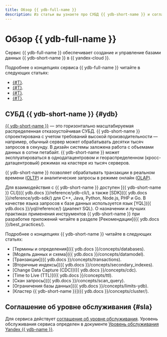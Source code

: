 ```yaml
---
title: Обзор {{ ydb-full-name }}
description: Из статьи вы узнаете про СУБД {{ ydb-short-name }} и соглашение об уровне обслуживания.
---
```


# Обзор {{ ydb-full-name }}

Сервис {{ ydb-full-name }} обеспечивает создание и управление базами данных {{ ydb-short-name }} в {{ yandex-cloud }}.

Подробнее о концепциях сервиса {{ ydb-full-name }} читайте в следующих статьях:

* [{#T}](resources.md).
* [{#T}](serverless-and-dedicated.md).
* [{#T}](dynamodb-tables.md).
* [{#T}](limits.md).

## СУБД {{ ydb-short-name }} {#ydb}

[{{ ydb-short-name }}](https://ydb.tech/ru) — это горизонтально масштабируемая распределенная отказоустойчивая СУБД. {{ ydb-short-name }} спроектирована с учетом требований высокой производительности — например, обычный сервер может обрабатывать десятки тысяч запросов в секунду. В дизайн системы заложена работа с объемами данных в сотни петабайт. {{ ydb-short-name }} может эксплуатироваться в однодатацентровом и геораспределенном (кросс-датацентровый) режимах на кластере из тысяч серверов.

{{ ydb-short-name }} позволяет обрабатывать транзакции в реальном времени ([OLTP](../../glossary/oltp.md)) и аналитические запросы в режиме онлайн ([OLAP](../../glossary/olap.md)).

Для взаимодействия с {{ ydb-short-name }} доступен [{{ ydb-short-name }} CLI]({{ ydb.docs }}/reference/ydb-cli/), а также [SDK]({{ ydb.docs }}/reference/ydb-sdk/) для C++, Java, Python, Node.js, PHP и Go. В качестве языка запросов к базе данных используется язык [YQL]({{ ydb.docs }}/yql/reference/) (диалект SQL). О назначении и лучших практиках применения инструментов {{ ydb-short-name }} при разработке приложений читайте в разделе [Рекомендации]({{ ydb.docs }}/best_practices/).

Подробнее о концепциях {{ ydb-short-name }} читайте в следующих статьях:

* [Термины и определения]({{ ydb.docs }}/concepts/databases).
* [Модель данных и схема]({{ ydb.docs }}/concepts/datamodel).
* [Транзакции]({{ ydb.docs }}/concepts/transactions).
* [Вторичные индексы]({{ ydb.docs }}/concepts/secondary_indexes).
* [Change Data Capture (CDC)]({{ ydb.docs }}/concepts/cdc).
* [Time to Live (TTL)]({{ ydb.docs }}/concepts/ttl).
* [Скан запросы]({{ ydb.docs }}/concepts/scan_query).
* [Ограничения базы данных]({{ ydb.docs }}/concepts/limits-ydb).
* [Кластер {{ ydb-short-name }}]({{ ydb.docs }}/concepts/cluster/).

## Соглашение об уровне обслуживания {#sla}

Для сервиса действует [соглашение об уровне обслуживания](https://yandex.ru/legal/cloud_sla). Уровень обслуживания сервиса определен в документе [Уровень обслуживания Yandex {{ ydb-name }}](https://yandex.ru/legal/cloud_sla_ydb).